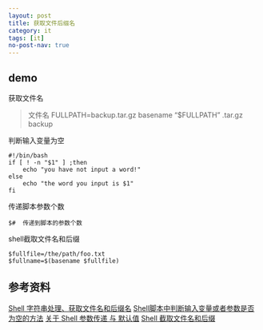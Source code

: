 ```yaml
---
layout: post
title: 获取文件后缀名
category: it
tags: [it]
no-post-nav: true
---
```

## demo 
获取文件名
> 文件名 FULLPATH=backup.tar.gz
> basename “$FULLPATH” .tar.gz 
> backup

判断输入变量为空
```angular2
#!/bin/bash
if [ ! -n "$1" ] ;then
    echo "you have not input a word!"
else
    echo "the word you input is $1"
fi
```

传递脚本参数个数
```angular2
$#	传递到脚本的参数个数
```

shell截取文件名和后缀
```angular2
$fullfile=/the/path/foo.txt
$fullname=$(basename $fullfile)
```
## 参考资料
[Shell 字符串处理、获取文件名和后缀名](https://blog.csdn.net/guojin08/article/details/38704823)
[Shell脚本中判断输入变量或者参数是否为空的方法](https://www.jb51.net/article/56550.htm)
[关于 Shell 参数传递 与 默认值](https://www.linuxidc.com/Linux/2018-11/155618.htm)
[Shell 截取文件名和后缀](http://zuyunfei.com/2016/03/23/Shell-Truncate-File-Extension/)
